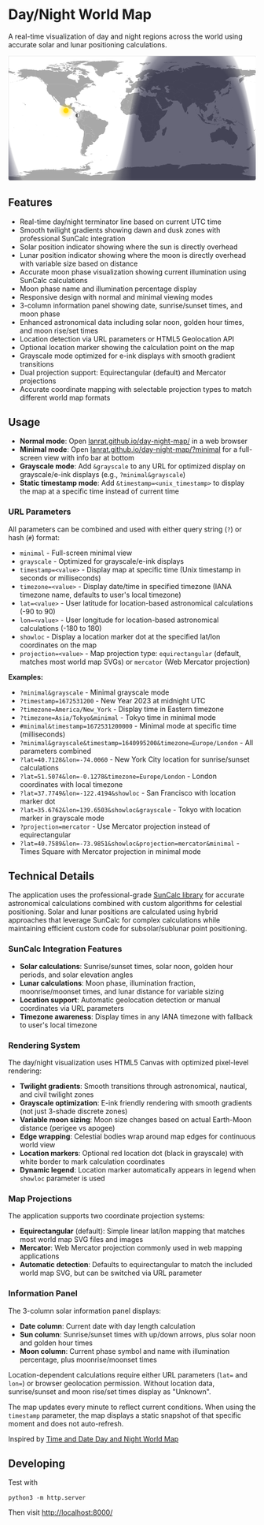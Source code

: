 
# Day/Night World Map

A real-time visualization of day and night regions across the world using accurate solar and lunar positioning calculations.

![Day Night Map Screenshot](map.png)

## Features

- Real-time day/night terminator line based on current UTC time
- Smooth twilight gradients showing dawn and dusk zones with professional SunCalc integration
- Solar position indicator showing where the sun is directly overhead
- Lunar position indicator showing where the moon is directly overhead with variable size based on distance
- Accurate moon phase visualization showing current illumination using SunCalc calculations
- Moon phase name and illumination percentage display
- Responsive design with normal and minimal viewing modes
- 3-column information panel showing date, sunrise/sunset times, and moon phase
- Enhanced astronomical data including solar noon, golden hour times, and moon rise/set times
- Location detection via URL parameters or HTML5 Geolocation API
- Optional location marker showing the calculation point on the map
- Grayscale mode optimized for e-ink displays with smooth gradient transitions
- Dual projection support: Equirectangular (default) and Mercator projections
- Accurate coordinate mapping with selectable projection types to match different world map formats

## Usage

- **Normal mode**: Open [lanrat.github.io/day-night-map/](https://lanrat.github.io/day-night-map/) in a web browser
- **Minimal mode**: Open [lanrat.github.io/day-night-map/?minimal](https://lanrat.github.io/day-night-map/?minimal) for a full-screen view with info bar at bottom
- **Grayscale mode**: Add `&grayscale` to any URL for optimized display on grayscale/e-ink displays (e.g., `?minimal&grayscale`)
- **Static timestamp mode**: Add `&timestamp=<unix_timestamp>` to display the map at a specific time instead of current time

### URL Parameters

All parameters can be combined and used with either query string (`?`) or hash (`#`) format:

- `minimal` - Full-screen minimal view
- `grayscale` - Optimized for grayscale/e-ink displays  
- `timestamp=<value>` - Display map at specific time (Unix timestamp in seconds or milliseconds)
- `timezone=<value>` - Display date/time in specified timezone (IANA timezone name, defaults to user's local timezone)
- `lat=<value>` - User latitude for location-based astronomical calculations (-90 to 90)
- `lon=<value>` - User longitude for location-based astronomical calculations (-180 to 180)
- `showloc` - Display a location marker dot at the specified lat/lon coordinates on the map
- `projection=<value>` - Map projection type: `equirectangular` (default, matches most world map SVGs) or `mercator` (Web Mercator projection)

**Examples:**

- `?minimal&grayscale` - Minimal grayscale mode
- `?timestamp=1672531200` - New Year 2023 at midnight UTC
- `?timezone=America/New_York` - Display time in Eastern timezone
- `?timezone=Asia/Tokyo&minimal` - Tokyo time in minimal mode
- `#minimal&timestamp=1672531200000` - Minimal mode at specific time (milliseconds)
- `?minimal&grayscale&timestamp=1640995200&timezone=Europe/London` - All parameters combined
- `?lat=40.7128&lon=-74.0060` - New York City location for sunrise/sunset calculations
- `?lat=51.5074&lon=-0.1278&timezone=Europe/London` - London coordinates with local timezone
- `?lat=37.7749&lon=-122.4194&showloc` - San Francisco with location marker dot
- `?lat=35.6762&lon=139.6503&showloc&grayscale` - Tokyo with location marker in grayscale mode
- `?projection=mercator` - Use Mercator projection instead of equirectangular
- `?lat=40.7589&lon=-73.9851&showloc&projection=mercator&minimal` - Times Square with Mercator projection in minimal mode

## Technical Details

The application uses the professional-grade [SunCalc library](https://github.com/mourner/suncalc) for accurate astronomical calculations combined with custom algorithms for celestial positioning. Solar and lunar positions are calculated using hybrid approaches that leverage SunCalc for complex calculations while maintaining efficient custom code for subsolar/sublunar point positioning.

### SunCalc Integration Features

- **Solar calculations**: Sunrise/sunset times, solar noon, golden hour periods, and solar elevation angles
- **Lunar calculations**: Moon phase, illumination fraction, moonrise/moonset times, and lunar distance for variable sizing
- **Location support**: Automatic geolocation detection or manual coordinates via URL parameters
- **Timezone awareness**: Display times in any IANA timezone with fallback to user's local timezone

### Rendering System

The day/night visualization uses HTML5 Canvas with optimized pixel-level rendering:

- **Twilight gradients**: Smooth transitions through astronomical, nautical, and civil twilight zones
- **Grayscale optimization**: E-ink friendly rendering with smooth gradients (not just 3-shade discrete zones)
- **Variable moon sizing**: Moon size changes based on actual Earth-Moon distance (perigee vs apogee)
- **Edge wrapping**: Celestial bodies wrap around map edges for continuous world view
- **Location markers**: Optional red location dot (black in grayscale) with white border to mark calculation coordinates
- **Dynamic legend**: Location marker automatically appears in legend when `showloc` parameter is used

### Map Projections

The application supports two coordinate projection systems:

- **Equirectangular** (default): Simple linear lat/lon mapping that matches most world map SVG files and images
- **Mercator**: Web Mercator projection commonly used in web mapping applications
- **Automatic detection**: Defaults to equirectangular to match the included world map SVG, but can be switched via URL parameter

### Information Panel

The 3-column solar information panel displays:

- **Date column**: Current date with day length calculation
- **Sun column**: Sunrise/sunset times with up/down arrows, plus solar noon and golden hour times
- **Moon column**: Current phase symbol and name with illumination percentage, plus moonrise/moonset times

Location-dependent calculations require either URL parameters (`lat=` and `lon=`) or browser geolocation permission. Without location data, sunrise/sunset and moon rise/set times display as "Unknown".

The map updates every minute to reflect current conditions. When using the `timestamp` parameter, the map displays a static snapshot of that specific moment and does not auto-refresh.

Inspired by [Time and Date Day and Night World Map](https://www.timeanddate.com/worldclock/sunearth.html)

## Developing

Test with

```shell
python3 -m http.server
```

Then visit [http://localhost:8000/](http://localhost:8000/)

